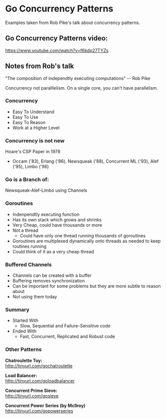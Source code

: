 # Go Concurrency Patterns

Examples taken from Rob Pike's talk about concurrency patterns.

## Go Concurrency Patterns video:

https://www.youtube.com/watch?v=f6kdp27TYZs

## Notes from Rob's talk

"The composition of independtly executing computations"
-- Rob Pike

Concurrency not paralllelism.
On a single core, you can't have parallelism.

### Concurrency
- Easy To Understand
- Easy To Use
- Easy To Reason
- Work at a Higher Level

### Concurrency is not new
Hoare's CSP Paper in 1978
- Occam ('83), Erlang ('86), Newsqueak ('88), Concurrent ML ('93), Alef ('95), Limbo ('96)

### Go is a Branch of:
Newsqueak-Alef-Limbo   using Channels

### Goroutines
- Indenpendtly executing function
- Has its own stack which grows and shrinks
- Very Cheap, could have thousands or more
- Not a thread
   - Could have only one thread running thousands of goroutines
- Goroutines are multiplexed dynamically onto threads as needed to keep routines running
- Could think of it as a very cheap thread

### Buffered Channels
- Channels can be created with a buffer
- Buffering removes synchronization
- Can be important for some problems but they are more subtle to reason about
- Not using them today

### Summary
- Started With
  - Slow, Sequential and Failure-Sensitive code
- Ended With
  - Fast, Concurrent, Replicated and Robust code

### Other Patterns

**Chatroulette Toy:**  
http://tinyurl.com/gochatroulette

**Load Balancer:**  
http://tinyurl.com/goloadbalancer

**Concurrent Prime Sieve:**  
http://tinyurl.com/gosieve

**Concurrent Power Series (by Mcllroy)**  
http://tinyurl.com/gopowerseries
